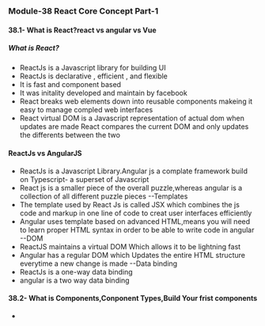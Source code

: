 ### Module-38 React Core Concept Part-1

#### 38.1- What is React?react vs angular vs Vue
##### What is React?
- ReactJs is a Javascript library for building UI
- ReactJs is declarative , efficient , and flexible
- It is fast and component based 
- It was initality developed and maintain by facebook
- React breaks web elements down into reusable components makeing it easy to manage compled web interfaces
- React virtual DOM is a Javascript representation of actual dom when updates are made React compares the current DOM and only updates the differents between the two

#### ReactJs vs AngularJS
- ReactJs is a Javascript Library.Angular js a complate framework build on Typescript- a superset of Javascript
- React js is a smaller piece of the overall puzzle,whereas angular is a collection of all different puzzle pieces
--Templates
- The template used by React Js is called JSX which combines the js code and markup in one line of code to creat user interfaces efficiently
- Angular uses template based on advanced HTML,means you will need to learn proper HTML syntax in order to be able to write code in angular
--DOM
- ReactJS maintains a virtual DOM Which allows it to be lightning fast
- Angular has a regular DOM which Updates the entire HTML structure everytime a new change is made
--Data binding
- ReactJs is a one-way data binding
- angular is a two way data binding

#### 38.2- What is Components,Conponent Types,Build Your frist components
- 